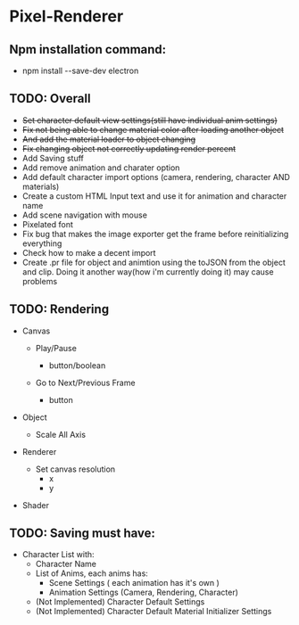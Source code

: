 # Pixel-Renderer

## Npm installation command:
- npm install --save-dev electron

## TODO: Overall
- ~~Set character default view settings(still have individual anim settings)~~
- ~~Fix not being able to change material color after loading another object~~
- ~~And add the material loader to object changing~~
- ~~Fix changing object not correctly updating render percent~~
- Add Saving stuff
- Add remove animation and charater option
- Add default character import options (camera, rendering, character AND materials)
- Create a custom HTML Input text and use it for animation and character name
- Add scene navigation with mouse
- Pixelated font 
- Fix bug that makes the image exporter get the frame before reinitializing everything
- Check how to make a decent import
- Create .pr file for object and animtion using the toJSON from the object and clip. Doing it another way(how i'm currently doing it) may cause problems

## TODO: Rendering
- Canvas

    - Play/Pause
        - button/boolean

    - Go to Next/Previous Frame
        - button

- Object
    - Scale All Axis

- Renderer
    - Set canvas resolution 
        - x
        - y

- Shader

## TODO: Saving must have:
- Character List with:
    - Character Name
    - List of Anims, each anims has:
        - Scene Settings ( each animation has it's own )
        - Animation Settings (Camera, Rendering, Character)
    - (Not Implemented) Character Default Settings
    - (Not Implemented) Character Default Material Initializer Settings
